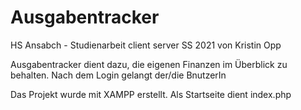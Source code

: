 # Ausgabentracker
HS Ansabch - Studienarbeit client server SS 2021
von Kristin Opp



Ausgabentracker dient dazu, die eigenen Finanzen im Überblick zu behalten. Nach dem Login gelangt der/die BnutzerIn 

Das Projekt wurde mit XAMPP erstellt. Als Startseite dient index.php
